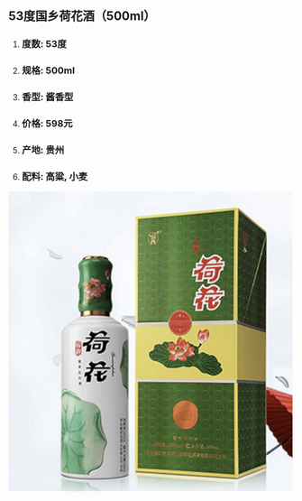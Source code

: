 ## 53度国乡荷花酒（500ml）

1. ### 度数: 53度
2. ### 规格: 500ml
3. ### 香型: 酱香型
4. ### 价格: 598元
5. ### 产地: 贵州
6. ### 配料: 高粱, 小麦

![](/assets/53度国乡荷花酒（500ml）.png)

